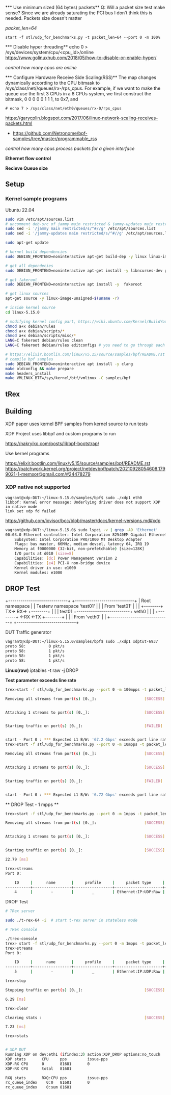 
*** Use minimum sized (64 bytes) packets**
Q: Will a packet size test make sense?
Since we are already saturating the PCI bus I don’t think this is needed.
Packets size doesn't matter

*packet_len=64*
```
start -f stl/udp_for_benchmarks.py -t packet_len=64 --port 0 -m 100%
```

*** Disable hyper threading**
echo 0 > /sys/devices/system/cpu/<cpu_id>/online
https://www.golinuxhub.com/2018/05/how-to-disable-or-enable-hyper/

*control how many cpus are online*

*** Configure Hardware Receive Side Scaling(RSS)**
The map changes dynamically according to the CPU bitmask to /sys/class/net/<dev>/queues/rx-<n>/rps_cpus. For example, if we want to make the queue use the first 3 CPUs in a 8 CPUs system, we first construct the bitmask, 0 0 0 0 0 1 1 1, to 0x7, and

    # echo 7 > /sys/class/net/eth0/queues/rx-0/rps_cpus

https://garycplin.blogspot.com/2017/06/linux-network-scaling-receives-packets.html

- https://github.com/Netronome/bpf-samples/tree/master/programmable_rss


*control how many cpus process packets for a given interface*

**Ethernet flow control**

**Recieve Queue size**



## Setup 

### Kernel sample programs

Ubuntu 22.04
```bash
sudo vim /etc/apt/sources.list
# uncomment deb-src of jammy main restricted & jammy-updates main restricted
sudo sed -i '/jammy main restricted/s/^#//g' /etc/apt/sources.list
sudo sed -i '/jammy-updates main restricted/s/^#//g' /etc/apt/sources.list

sudo apt-get update

# kernel build dependencies
sudo DEBIAN_FRONTEND=noninteractive apt-get build-dep -y linux linux-image-$(uname -r)

# get all dependecies
sudo DEBIAN_FRONTEND=noninteractive apt-get install -y libncurses-dev gawk flex bison openssl libssl-dev dkms libelf-dev libudev-dev libpci-dev libiberty-dev autoconf llvm

# get fakeroot
sudo DEBIAN_FRONTEND=noninteractive apt install -y  fakeroot

# get linux sources
apt-get source -y linux-image-unsigned-$(uname -r)

# inside kernel source
cd linux-5.15.0

# modifying kernel config part, https://wiki.ubuntu.com/Kernel/BuildYourOwnKernel
chmod a+x debian/rules
chmod a+x debian/scripts/*
chmod a+x debian/scripts/misc/*
LANG=C fakeroot debian/rules clean
LANG=C fakeroot debian/rules editconfigs # you need to go through each (Y, Exit, Y, Exit..) or get a complaint about config later

# https://elixir.bootlin.com/linux/v5.15/source/samples/bpf/README.rst
# compile bpf samples
sudo DEBIAN_FRONTEND=noninteractive apt install -y clang
make oldconfig && make prepare
make headers_install
make VMLINUX_BTF=/sys/kernel/btf/vmlinux -C samples/bpf
```

## tRex


## Building 

XDP paper uses kernel BPF samples from kernel source to run tests

XDP Project uses libbpf and custom programs to run

https://nakryiko.com/posts/libbpf-bootstrap/ 

Use kernel programs 

https://elixir.bootlin.com/linux/v5.15/source/samples/bpf/README.rst
https://patchwork.kernel.org/project/netdevbpf/patch/20210928054608.1799021-1-memxor@gmail.com/#24478279


### XDP native not supported 
```
vagrant@xdp-DUT:~/linux-5.15.0/samples/bpf$ sudo ./xdp1 eth0
libbpf: Kernel error message: Underlying driver does not support XDP in native mode
link set xdp fd failed
```

https://github.com/iovisor/bcc/blob/master/docs/kernel-versions.md#xdp

```bash
vagrant@xdp-DUT:~/linux-5.15.0$ sudo lspci -v | grep -A9 'Ethernet' 
00:03.0 Ethernet controller: Intel Corporation 82540EM Gigabit Ethernet Controller (rev 02)
	Subsystem: Intel Corporation PRO/1000 MT Desktop Adapter
	Flags: bus master, 66MHz, medium devsel, latency 64, IRQ 19
	Memory at f0000000 (32-bit, non-prefetchable) [size=128K]
	I/O ports at d010 [size=8]
	Capabilities: [dc] Power Management version 2
	Capabilities: [e4] PCI-X non-bridge device
	Kernel driver in use: e1000
	Kernel modules: e1000
```

## DROP Test

+-----------------------------+                          +-----------------------------+
| Root namespace              |                          | Testenv namespace 'test01'  |
|                             |      From 'test01'       |                             |
|                    +--------+ TX->                RX-> +--------+                    |
|                    | test01 +--------------------------+  veth0 |                    |
|                    +--------+ <-RX                <-TX +--------+                    |
|                             |       From 'veth0'       |                             |
+-----------------------------+                          +-----------------------------+

DUT                                                       Traffic generator

```bash
vagrant@xdp-DUT:~/linux-5.15.0/samples/bpf$ sudo ./xdp1 xdptut-6937
proto 58:          0 pkt/s
proto 58:          1 pkt/s
proto 58:          1 pkt/s
proto 58:          1 pkt/s
```

**Linux(raw)**
iptables -t raw -j DROP

**Test parameter exceeds line rate**
```bash
trex>start -f stl/udp_for_benchmarks.py --port 0 -m 100mpps -t packet_len=64,stream_count=1

Removing all streams from port(s) [0._]:                     [SUCCESS]


Attaching 1 streams to port(s) [0._]:                        [SUCCESS]


Starting traffic on port(s) [0._]:                           [FAILED]


start - Port 0 : *** Expected L1 B/W: '67.2 Gbps' exceeds port line rate: '1 Gbps'
trex>start -f stl/udp_for_benchmarks.py --port 0 -m 10mpps -t packet_len=64,stream_count=1

Removing all streams from port(s) [0._]:                     [SUCCESS]


Attaching 1 streams to port(s) [0._]:                        [SUCCESS]


Starting traffic on port(s) [0._]:                           [FAILED]


start - Port 0 : *** Expected L1 B/W: '6.72 Gbps' exceeds port line rate: '1 Gbps'

```


** DROP Test - 1 mpps **
```bash
trex>start -f stl/udp_for_benchmarks.py --port 0 -m 1mpps -t packet_len=64,stream_count=1

Removing all streams from port(s) [0._]:                     [SUCCESS]


Attaching 1 streams to port(s) [0._]:                        [SUCCESS]


Starting traffic on port(s) [0._]:                           [SUCCESS]

22.79 [ms]

trex>streams
Port 0:

    ID     |      name       |     profile     |     packet type     |  length  |       mode       |      rate       |    PG ID     |     next     
-----------+-----------------+-----------------+---------------------+----------+------------------+-----------------+--------------+-------------
    4      |        -        |        _        | Ethernet:IP:UDP:Raw |       64 |    Continuous    |      1 pps      |      -       |      -       

```


DROP Test
```bash
# TRex server

sudo ./t-rex-64 -i  # start t-rex server in stateless mode

# TRex console

./trex-console
trex> start -f stl/udp_for_benchmarks.py --port 0 -m 1mpps -t packet_len=64,stream_count=1
trex>streams
Port 0:

    ID     |      name       |     profile     |     packet type     |  length  |       mode       |      rate       |    PG ID     |     next     
-----------+-----------------+-----------------+---------------------+----------+------------------+-----------------+--------------+-------------
    5      |        -        |        _        | Ethernet:IP:UDP:Raw |       64 |    Continuous    |      1 pps      |      -       |      -       

trex>stop

Stopping traffic on port(s) [0._]:                           [SUCCESS]

6.29 [ms]

trex>clear

Clearing stats :                                             [SUCCESS]

7.23 [ms]

trex>stats


# XDP DUT
Running XDP on dev:eth1 (ifindex:3) action:XDP_DROP options:no_touch
XDP stats       CPU     pps         issue-pps  
XDP-RX CPU      0       81681       0          
XDP-RX CPU      total   81681      

RXQ stats       RXQ:CPU pps         issue-pps  
rx_queue_index    0:0   81681       0          
rx_queue_index    0:sum 81681      
```